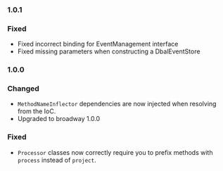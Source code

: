 ### 1.0.1

### Fixed

- Fixed incorrect binding for EventManagement interface
- Fixed missing parameters when constructing a DbalEventStore

### 1.0.0

### Changed

- `MethodNameInflector` dependencies are now injected when resolving from the IoC.
- Upgraded to broadway 1.0.0

### Fixed

- `Processor` classes now correctly require you to prefix methods with `process` instead of `project`.